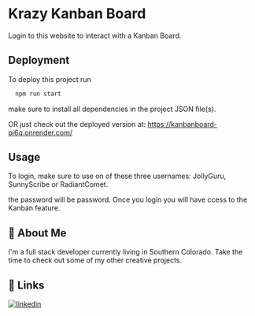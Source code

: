 
# Krazy Kanban Board

Login to this website to interact with a Kanban Board.


## Deployment

To deploy this project run

```bash
  npm run start
```

make sure to install all dependencies in the project JSON file(s).

OR just check out the deployed version at: https://kanbanboard-pi6q.onrender.com/




## Usage

To login, make sure to use on of these three usernames: JollyGuru, SunnyScribe or RadiantComet.

the password will be password. Once you login you will have ccess to the Kanban feature.


## 🚀 About Me
I'm a full stack developer currently living in Southern Colorado. Take the time to check out some of my other creative projects.


## 🔗 Links

[![linkedin](https://img.shields.io/badge/linkedin-0A66C2?style=for-the-badge&logo=linkedin&logoColor=white)](www.linkedin.com/in/garrett-pearson-909854225)


